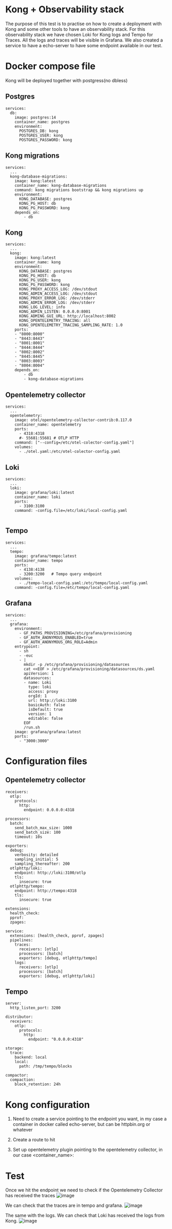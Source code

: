 # Kong + Observability stack
The purpose of this test is to practise on how to create a deployment with Kong and some other tools to have an observability stack.
For this observability stack we have chosen Loki for Kong logs and Tempo for Traces.
All the logs and traces will be visible in Grafana.
We also created a service to have a echo-server to have some endpoint available in our test.

# Docker compose file
Kong will be deployed together with postgress(no dbless)

## Postgres
```
services:
  db:
    image: postgres:14
    container_name: postgres
    environment:
      POSTGRES_DB: kong
      POSTGRES_USER: kong
      POSTGRES_PASSWORD: kong
```

## Kong migrations
```
services:
  ...
  kong-database-migrations:
    image: kong:latest
    container_name: kong-database-migrations
    command: kong migrations bootstrap && kong migrations up
    environment:
      KONG_DATABASE: postgres
      KONG_PG_HOST: db
      KONG_PG_PASSWORD: kong
    depends_on:
        - db
```

## Kong
```
services: 
  ...
  kong:
    image: kong:latest
    container_name: kong
    environment:
      KONG_DATABASE: postgres
      KONG_PG_HOST: db
      KONG_PG_USER: kong
      KONG_PG_PASSWORD: kong
      KONG_PROXY_ACCESS_LOG: /dev/stdout
      KONG_ADMIN_ACCESS_LOG: /dev/stdout
      KONG_PROXY_ERROR_LOG: /dev/stderr
      KONG_ADMIN_ERROR_LOG: /dev/stderr
      KONG_LOG_LEVEL: info
      KONG_ADMIN_LISTEN: 0.0.0.0:8001
      KONG_ADMING_GUI_URL: http://localhost:8002
      KONG_OPENTELEMETRY_TRACING: all
      KONG_OPENTELEMETRY_TRACING_SAMPLING_RATE: 1.0
    ports:
    - "8000:8000"
    - "8443:8443"
    - "8001:8001"
    - "8444:8444"
    - "8002:8002"
    - "8445:8445"
    - "8003:8003"
    - "8004:8004"
    depends_on: 
        - db
        - kong-database-migrations
```

## Opentelemetry collector

```
services:
  ...
  opentelemetry:
    image: otel/opentelemetry-collector-contrib:0.117.0
    container_name: opentelemetry
    ports:
      - 4318:4318
      #- 55681:55681 # OTLP HTTP
    command: ["--config=/etc/otel-colector-config.yaml"]
    volumes:
      - ./otel.yaml:/etc/otel-colector-config.yaml
```

## Loki
```
services:
  ...
  loki: 
    image: grafana/loki:latest
    container_name: loki
    ports:
      - 3100:3100
    command: -config.file=/etc/loki/local-config.yaml
    
```

## Tempo
```
services:
  ...
  tempo:
    image: grafana/tempo:latest
    container_name: tempo
    ports:
      - 4138:4138
      - 3200:3200   # Tempo query endpoint
    volumes:
      - ./tempo-local-config.yaml:/etc/tempo/local-config.yaml
    command: -config.file=/etc/tempo/local-config.yaml
```

## Grafana
```
services: 
  ...
  grafana:
    environment:
      - GF_PATHS_PROVISIONING=/etc/grafana/provisioning
      - GF_AUTH_ANONYMOUS_ENABLED=true
      - GF_AUTH_ANONYMOUS_ORG_ROLE=Admin
    entrypoint:
      - sh
      - -euc
      - |
        mkdir -p /etc/grafana/provisioning/datasources
        cat <<EOF > /etc/grafana/provisioning/datasources/ds.yaml
        apiVersion: 1
        datasources:
        - name: Loki
          type: loki
          access: proxy 
          orgId: 1
          url: http://loki:3100
          basicAuth: false
          isDefault: true
          version: 1
          editable: false
        EOF
        /run.sh
    image: grafana/grafana:latest
    ports:
      - "3000:3000"
```

# Configuration files
## Opentelemetry collector
```
receivers:
  otlp:
    protocols:
      http:
        endpoint: 0.0.0.0:4318

processors:
  batch:
    send_batch_max_size: 1000
    send_batch_size: 100
    timeout: 10s

exporters:
  debug:
    verbosity: detailed
    sampling_initial: 5
    sampling_thereafter: 200
  otlphttp/loki:
    endpoint: http://loki:3100/otlp
    tls:
      insecure: true
  otlphttp/tempo:
    endpoint: http://tempo:4318
    tls:
      insecure: true

extensions:
  health_check:
  pprof:
  zpages:

service:
  extensions: [health_check, pprof, zpages]
  pipelines:
    traces:
      receivers: [otlp]
      processors: [batch]
      exporters: [debug, otlphttp/tempo]
    logs:
      receivers: [otlp]
      processors: [batch]
      exporters: [debug, otlphttp/loki]
```

## Tempo
```
server:
  http_listen_port: 3200

distributor:
  receivers:
    otlp:
      protocols:
        http:
          endpoint: "0.0.0.0:4318"

storage:
  trace:
    backend: local
    local:
      path: /tmp/tempo/blocks

compactor:
  compaction:
    block_retention: 24h
```

# Kong configuration
1. Need to create a service pointing to the endpoint  you want, in my case a container in docker called echo-server, but can be httpbin.org or whatever

2. Create a route to hit

3. Set up opentelemetry plugin pointing to the opentelemetry collector, in our case <container_name>:<port>

# Test

Once we hit the endpoint we need to check if the Opentelemetry Collector has received the traces
![image](screenshots/otelcol.png)

We can check that the traces are in tempo and grafana.
![image](screenshots/grafana-traces.png)

The same with the logs. We can check that Loki has received the logs from Kong.
![image](screenshots/grafana-logs.png)